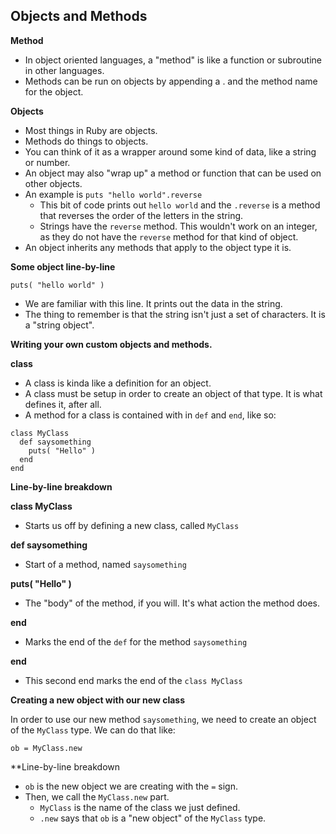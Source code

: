Objects and Methods
---

**Method**

* In object oriented languages, a "method" is like a function or subroutine in other languages.
* Methods can be run on objects by appending a . and the method name for the object.

**Objects**

* Most things in Ruby are objects.
* Methods do things to objects.
* You can think of it as a wrapper around some kind of data, like a string or number.
* An object may also "wrap up" a method or function that can be used on other objects.
* An example is ```puts "hello world".reverse```
  * This bit of code prints out ```hello world``` and the ```.reverse``` is a method that reverses the order of the letters in the string.
  * Strings have the ```reverse``` method. This wouldn't work on an integer, as they do not have the ```reverse``` method for that kind of object.
* An object inherits any methods that apply to the object type it is.

**Some object line-by-line**

```puts( "hello world" )```

* We are familiar with this line. It prints out the data in the string.
* The thing to remember is that the string isn't just a set of characters. It is a "string object".

**Writing your own custom objects and methods.**

**class**

* A class is kinda like a definition for an object.
* A class must be setup in order to create an object of that type. It is what defines it, after all.
* A method for a class is contained with in ```def``` and ```end```, like so:

```
class MyClass
  def saysomething
    puts( "Hello" )
  end
end
```

**Line-by-line breakdown**

**class MyClass**

* Starts us off by defining a new class, called ```MyClass```

**def saysomething**

* Start of a method, named ```saysomething```

**puts( "Hello" )**

* The "body" of the method, if you will. It's what action the method does.

**end**

* Marks the end of the ```def``` for the method ```saysomething```

**end**

* This second end marks the end of the ```class MyClass```

**Creating a new object with our new class**

In order to use our new method ```saysomething```, we need to create an object of the ```MyClass``` type. We can do that like:

```
ob = MyClass.new
```

**Line-by-line breakdown 

* ```ob``` is the new object we are creating with the ```=``` sign.
* Then, we call the ```MyClass.new``` part.
  * ```MyClass``` is the name of the class we just defined.
  * ```.new``` says that ```ob``` is a "new object" of the ```MyClass``` type.